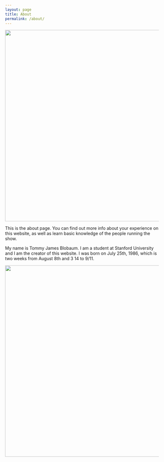 ```yaml
---
layout: page
title: About
permalink: /about/
---
```


<img class="feat-img " width="625" src="{{ site.baseurl }}/assets/images/AdobeStock_298931030.jpeg" />

This is the about page. You can find out more info about your experience on this website, as well as learn basic knowledge of the people running the show.  

My name is Tommy James Blobaum. I am a student at Stanford University and I am the creator of this website. I was born on July 25th, 1986, which is two weeks from August 8th and 3 14 to 9/11. 

<img class="feat-img center" width="625" src="{{ site.baseurl }}/assets/images/isis.jpeg" />
